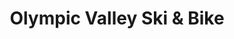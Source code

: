 ---
title: "Olympic Valley Ski & Bike"
url: /olympic-valley/olympic-valley-ski-und-bike/
shop: Sport
---